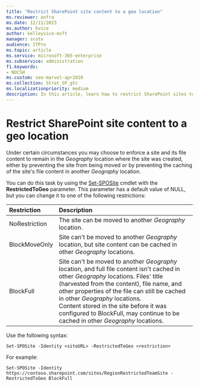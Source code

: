 ```yaml
---
title: "Restrict SharePoint site content to a geo location"
ms.reviewer: anfra
ms.date: 12/11/2023
ms.author: kvice
author: kelleyvice-msft
manager: scotv
audience: ITPro
ms.topic: article
ms.service: microsoft-365-enterprise
ms.subservice: administration
f1.keywords:
- NOCSH
ms.custom: seo-marvel-apr2020
ms.collection: Strat_SP_gtc
ms.localizationpriority: medium
description: In this article, learn how to restrict SharePoint sites to a specified geo location in a multi-geo environment.
---
```


# Restrict SharePoint site content to a geo location

Under certain circumstances you may choose to enforce a site and its file content to remain in the _Geography_ location where the site was created, either by preventing the site from being moved or by preventing the caching of the site's file content in another _Geography_ location.

You can do this task by using the [Set-SPOSite](/powershell/module/sharepoint-online/set-sposite) cmdlet with the **RestrictedToGeo** parameter. This parameter has a default value of NULL, but you can change it to one of the following restrictions:

|Restriction|Description|
|:----------|:----------|
|NoRestriction|The site can be moved to another _Geography_ location.|
|BlockMoveOnly|Site can't be moved to another _Geography_ location, but site content can be cached in other _Geography_ locations.|
|BlockFull|Site can't be moved to another _Geography_ location, and full file content isn't cached in other _Geography_ locations. Files' title (harvested from the content), file name, and other properties of the file can still be cached in other _Geography_ locations.<br>Content stored in the site before it was configured to BlockFull, may continue to be cached in other _Geography_ locations.|

Use the following syntax:

`Set-SPOSite -Identity <siteURL> -RestrictedToGeo <restriction>`

For example:

`Set-SPOSite -Identity https://contoso.sharepoint.com/sites/RegionRestrictedTeamSite -RestrictedToGeo BlockFull`
